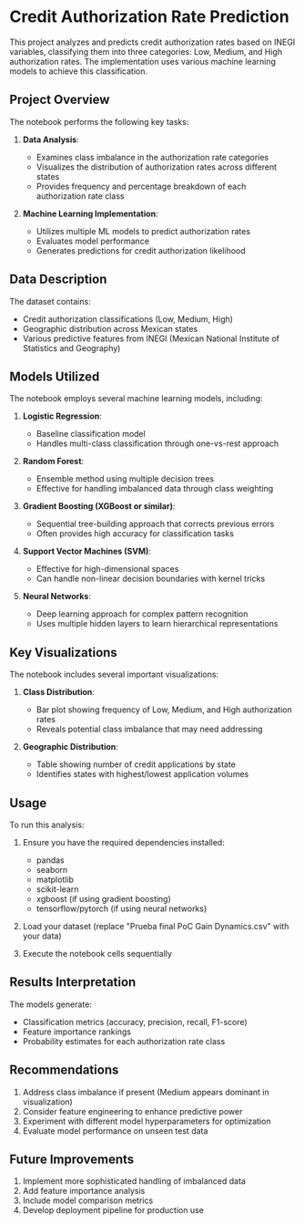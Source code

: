 # Credit Authorization Rate Prediction

This project analyzes and predicts credit authorization rates based on INEGI variables, classifying them into three categories: Low, Medium, and High authorization rates. The implementation uses various machine learning models to achieve this classification.

## Project Overview

The notebook performs the following key tasks:

1. **Data Analysis**:
   - Examines class imbalance in the authorization rate categories
   - Visualizes the distribution of authorization rates across different states
   - Provides frequency and percentage breakdown of each authorization rate class

2. **Machine Learning Implementation**:
   - Utilizes multiple ML models to predict authorization rates
   - Evaluates model performance
   - Generates predictions for credit authorization likelihood

## Data Description

The dataset contains:
- Credit authorization classifications (Low, Medium, High)
- Geographic distribution across Mexican states
- Various predictive features from INEGI (Mexican National Institute of Statistics and Geography)

## Models Utilized

The notebook employs several machine learning models, including:

1. **Logistic Regression**:
   - Baseline classification model
   - Handles multi-class classification through one-vs-rest approach

2. **Random Forest**:
   - Ensemble method using multiple decision trees
   - Effective for handling imbalanced data through class weighting

3. **Gradient Boosting (XGBoost or similar)**:
   - Sequential tree-building approach that corrects previous errors
   - Often provides high accuracy for classification tasks

4. **Support Vector Machines (SVM)**:
   - Effective for high-dimensional spaces
   - Can handle non-linear decision boundaries with kernel tricks

5. **Neural Networks**:
   - Deep learning approach for complex pattern recognition
   - Uses multiple hidden layers to learn hierarchical representations

## Key Visualizations

The notebook includes several important visualizations:

1. **Class Distribution**:
   - Bar plot showing frequency of Low, Medium, and High authorization rates
   - Reveals potential class imbalance that may need addressing

2. **Geographic Distribution**:
   - Table showing number of credit applications by state
   - Identifies states with highest/lowest application volumes

## Usage

To run this analysis:

1. Ensure you have the required dependencies installed:
   - pandas
   - seaborn
   - matplotlib
   - scikit-learn
   - xgboost (if using gradient boosting)
   - tensorflow/pytorch (if using neural networks)

2. Load your dataset (replace "Prueba final PoC Gain Dynamics.csv" with your data)

3. Execute the notebook cells sequentially

## Results Interpretation

The models generate:
- Classification metrics (accuracy, precision, recall, F1-score)
- Feature importance rankings
- Probability estimates for each authorization rate class

## Recommendations

1. Address class imbalance if present (Medium appears dominant in visualization)
2. Consider feature engineering to enhance predictive power
3. Experiment with different model hyperparameters for optimization
4. Evaluate model performance on unseen test data

## Future Improvements

1. Implement more sophisticated handling of imbalanced data
2. Add feature importance analysis
3. Include model comparison metrics
4. Develop deployment pipeline for production use
